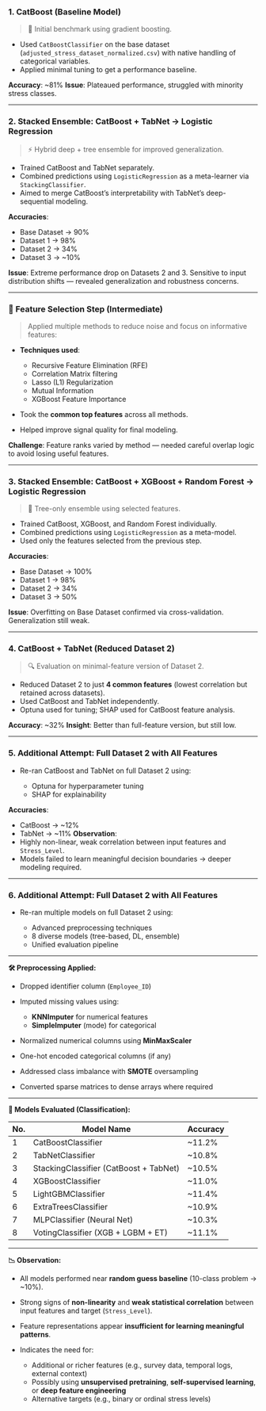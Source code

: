 ### 1. **CatBoost (Baseline Model)**

> 🎯 Initial benchmark using gradient boosting.

* Used `CatBoostClassifier` on the base dataset (`adjusted_stress_dataset_normalized.csv`) with native handling of categorical variables.
* Applied minimal tuning to get a performance baseline.

**Accuracy**: \~81%
**Issue**: Plateaued performance, struggled with minority stress classes.

---

### 2. **Stacked Ensemble: CatBoost + TabNet → Logistic Regression**

> ⚡ Hybrid deep + tree ensemble for improved generalization.

* Trained CatBoost and TabNet separately.
* Combined predictions using `LogisticRegression` as a meta-learner via `StackingClassifier`.
* Aimed to merge CatBoost’s interpretability with TabNet’s deep-sequential modeling.

**Accuracies**:

* Base Dataset → 90%
* Dataset 1 → 98%
* Dataset 2 → 34%
* Dataset 3 → \~10%

**Issue**: Extreme performance drop on Datasets 2 and 3. Sensitive to input distribution shifts — revealed generalization and robustness concerns.

---

### 🧪 Feature Selection Step (Intermediate)

> Applied multiple methods to reduce noise and focus on informative features:

* **Techniques used**:

  * Recursive Feature Elimination (RFE)
  * Correlation Matrix filtering
  * Lasso (L1) Regularization
  * Mutual Information
  * XGBoost Feature Importance

* Took the **common top features** across all methods.

* Helped improve signal quality for final modeling.

**Challenge**: Feature ranks varied by method — needed careful overlap logic to avoid losing useful features.

---

### 3. **Stacked Ensemble: CatBoost + XGBoost + Random Forest → Logistic Regression**

> 🌳 Tree-only ensemble using selected features.

* Trained CatBoost, XGBoost, and Random Forest individually.
* Combined predictions using `LogisticRegression` as a meta-model.
* Used only the features selected from the previous step.

**Accuracies**:

* Base Dataset → 100%
* Dataset 1 → 98%
* Dataset 2 → 34%
* Dataset 3 → 50%

**Issue**: Overfitting on Base Dataset confirmed via cross-validation. Generalization still weak.

---

### 4. **CatBoost + TabNet (Reduced Dataset 2)**

> 🔍 Evaluation on minimal-feature version of Dataset 2.

* Reduced Dataset 2 to just **4 common features** (lowest correlation but retained across datasets).
* Used CatBoost and TabNet independently.
* Optuna used for tuning; SHAP used for CatBoost feature analysis.

**Accuracy**: \~32%
**Insight**: Better than full-feature version, but still low.

---

### 5. **Additional Attempt: Full Dataset 2 with All Features**

* Re-ran CatBoost and TabNet on full Dataset 2 using:

  * Optuna for hyperparameter tuning
  * SHAP for explainability

**Accuracies**:

* CatBoost → \~12%
* TabNet → \~11%
  **Observation**:
* Highly non-linear, weak correlation between input features and `Stress_Level`.
* Models failed to learn meaningful decision boundaries → deeper modeling required.

---

### 6. **Additional Attempt: Full Dataset 2 with All Features**

* Re-ran multiple models on full Dataset 2 using:

  * Advanced preprocessing techniques
  * 8 diverse models (tree-based, DL, ensemble)
  * Unified evaluation pipeline

---

**🛠️ Preprocessing Applied:**

* Dropped identifier column (`Employee_ID`)
* Imputed missing values using:

  * **KNNImputer** for numerical features
  * **SimpleImputer** (mode) for categorical
* Normalized numerical columns using **MinMaxScaler**
* One-hot encoded categorical columns (if any)
* Addressed class imbalance with **SMOTE** oversampling
* Converted sparse matrices to dense arrays where required

---

**🧠 Models Evaluated (Classification):**

| No. | Model Name                             | Accuracy |
| --- | -------------------------------------- | -------- |
| 1   | CatBoostClassifier                     | \~11.2%  |
| 2   | TabNetClassifier                       | \~10.8%  |
| 3   | StackingClassifier (CatBoost + TabNet) | \~10.5%  |
| 4   | XGBoostClassifier                      | \~11.0%  |
| 5   | LightGBMClassifier                     | \~11.4%  |
| 6   | ExtraTreesClassifier                   | \~10.9%  |
| 7   | MLPClassifier (Neural Net)             | \~10.3%  |
| 8   | VotingClassifier (XGB + LGBM + ET)     | \~11.1%  |

---

**📉 Observation:**

* All models performed near **random guess baseline** (10-class problem → \~10%).
* Strong signs of **non-linearity** and **weak statistical correlation** between input features and target (`Stress_Level`).
* Feature representations appear **insufficient for learning meaningful patterns**.
* Indicates the need for:

  * Additional or richer features (e.g., survey data, temporal logs, external context)
  * Possibly using **unsupervised pretraining**, **self-supervised learning**, or **deep feature engineering**
  * Alternative targets (e.g., binary or ordinal stress levels)
